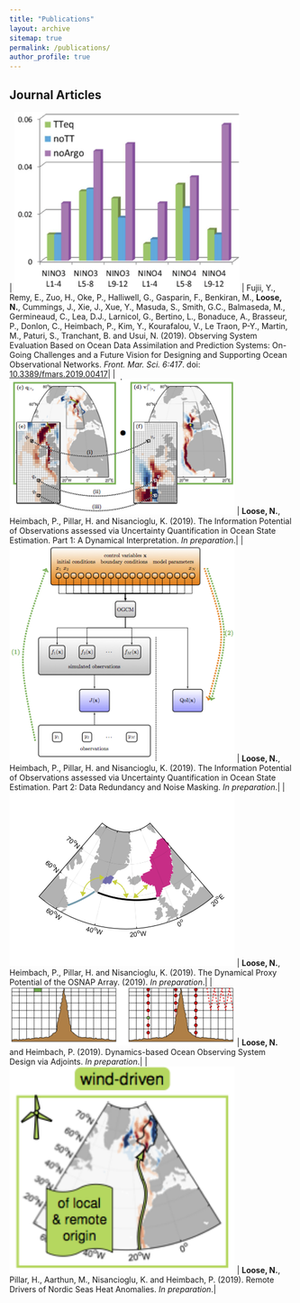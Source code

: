 ```yaml
---
title: "Publications"
layout: archive
sitemap: true
permalink: /publications/
author_profile: true
---
```


## Journal Articles

| <img src="/assets/images/researchOSSE.png" width="400px" alt=""> | Fujii, Y., Remy, E., Zuo, H., Oke, P., Halliwell, G., Gasparin, F., Benkiran, M., **Loose, N.**, Cummings, J., Xie, J., Xue, Y., Masuda, S., Smith, G.C., Balmaseda, M., Germineaud, C., Lea, D.J., Larnicol, G., Bertino, L., Bonaduce, A., Brasseur, P., Donlon, C., Heimbach, P., Kim, Y., Kourafalou, V., Le Traon, P-Y., Martin, M., Paturi, S., Tranchant, B. and Usui, N. (2019). Observing System Evaluation Based on Ocean Data Assimilation and Prediction Systems: On-Going Challenges and a Future Vision for Designing and Supporting Ocean Observational Networks. _Front. Mar. Sci. 6:417_.  doi: [10.3389/fmars.2019.00417](https://www.frontiersin.org/articles/10.3389/fmars.2019.00417/full)|
| <img src="/assets/images/fig_UQ.png" width="400px" alt=""> | **Loose, N.**, Heimbach, P., Pillar, H. and Nisancioglu, K. (2019). The Information Potential of Observations assessed via Uncertainty Quantification in Ocean State Estimation. Part 1: A Dynamical Interpretation. _In preparation_.|
| <img src="/assets/images/fig_UQ1.png" width="400px" alt=""> | **Loose, N.**, Heimbach, P., Pillar, H. and Nisancioglu, K. (2019). The Information Potential of Observations assessed via Uncertainty Quantification in Ocean State Estimation. Part 2: Data Redundancy and Noise Masking. _In preparation_.|
| <img src="/assets/images/proxyOSNAP.png" width="400px" alt=""> | **Loose, N.**, Heimbach, P., Pillar, H. and Nisancioglu, K. (2019). The Dynamical Proxy Potential of the OSNAP Array. (2019). _In preparation_.|
| <img src="/assets/images/OSD.png" width="400px" alt=""> | **Loose, N.** and Heimbach, P. (2019). Dynamics-based Ocean Observing System Design via Adjoints. _In preparation_.|
| <img src="/assets/images/NordicSeas.png" width="400px" alt=""> | **Loose, N.**, Pillar, H., Aarthun, M., Nisancioglu, K. and Heimbach, P. (2019). Remote Drivers of Nordic Seas Heat Anomalies. _In preparation_.|






